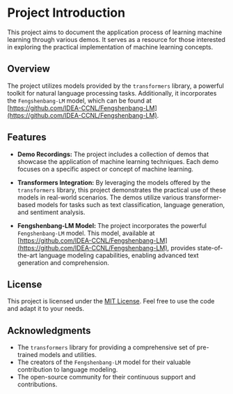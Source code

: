 # Project Introduction

This project aims to document the application process of learning machine learning through various demos. It serves as a resource for those interested in exploring the practical implementation of machine learning concepts.

## Overview

The project utilizes models provided by the `transformers` library, a powerful toolkit for natural language processing tasks. Additionally, it incorporates the `Fengshenbang-LM` model, which can be found at [https://github.com/IDEA-CCNL/Fengshenbang-LM](https://github.com/IDEA-CCNL/Fengshenbang-LM).

## Features

- **Demo Recordings:** The project includes a collection of demos that showcase the application of machine learning techniques. Each demo focuses on a specific aspect or concept of machine learning.

- **Transformers Integration:** By leveraging the models offered by the `transformers` library, this project demonstrates the practical use of these models in real-world scenarios. The demos utilize various transformer-based models for tasks such as text classification, language generation, and sentiment analysis.

- **Fengshenbang-LM Model:** The project incorporates the powerful `Fengshenbang-LM` model. This model, available at [https://github.com/IDEA-CCNL/Fengshenbang-LM](https://github.com/IDEA-CCNL/Fengshenbang-LM), provides state-of-the-art language modeling capabilities, enabling advanced text generation and comprehension.

## License

This project is licensed under the [MIT License](LICENSE). Feel free to use the code and adapt it to your needs.

## Acknowledgments

- The `transformers` library for providing a comprehensive set of pre-trained models and utilities.
- The creators of the `Fengshenbang-LM` model for their valuable contribution to language modeling.
- The open-source community for their continuous support and contributions.
